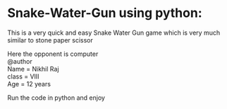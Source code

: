 # Snake-Water-Gun using python:
This is a very quick and easy Snake Water Gun game which is very much similar to stone paper scissor 

Here the opponent is computer<br>
@author<br>
Name = Nikhil Raj<br>
class = VIII<br>
Age = 12 years<br>

Run the code in python and enjoy
